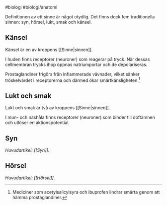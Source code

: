 #biologi #biologi/anatomi 

Definitionen av ett sinne är något otydlig. Det finns dock fem traditionella sinnen: syn, hörsel, lukt, smak och känsel.
## Känsel
Känsel är en av kroppens [[Sinne|sinnen]].

I huden finns receptorer (neuroner) som reagerar på tryck. När dessas cellmembran trycks ihop öppnas natriumportar och de depolariseras.

Prostaglandiner frigörs från inflammerade vävnader, vilket sänker tröskelvärdet i receptorerna och därmed ökar smärtkänsligheten.[^1]

[^1]: Mediciner som acetylsalicylsyra och ibuprofen lindrar smärta genom att hämma prostaglandiner.
## Lukt och smak
Lukt och smak är två av kroppens [[Sinne|sinnen]].

I mun- och näshåla finns receptorer (neuroner) som binder till doftämnen och utlöser en aktionspotential.
## Syn
*Huvudartikel: [[Syn]].*
## Hörsel
*Huvudartikel: [[Hörsel]].*